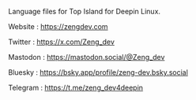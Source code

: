 Language files for Top Island for Deepin Linux.

Website : https://zengdev.com

Twitter : https://x.com/Zeng_dev

Mastodon : https://mastodon.social/@Zeng_dev

Bluesky : https://bsky.app/profile/zeng-dev.bsky.social

Telegram : https://t.me/zeng_dev4deepin
